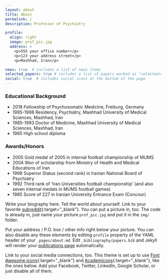 ```yaml
---
layout: about
title: About
permalink: /
description: Professor of Psychiatry

profile:
  align: right
  image: prof_pic.jpg
  address: >
    <p>555 your office number</p>
    <p>123 your address street</p>
    <p>Mashhad, Iran</p>

news: true  # includes a list of news items
selected_papers: true # includes a list of papers marked as "selected={true}"
social: true  # includes social icons at the bottom of the page
---
```


### Educational Background
- 2018 Fellowship of Psychosomatic Medicine, Freiburg, Germany
- 1995-1998 Residency, Psychiatry, Mashhad University of Medical Sciences, Mashhad, Iran
- 1985-1993 Doctor of Medicine, Mashhad University of Medical Sciences, Mashhad, Iran
- 1985 High school diploma

### Awards/Honors
- 2005 Gold medal of 2005 in internal football championship of MUMS
- 2004 Won of scholarship from Ministry of Health and Medical Educations of Iran
- 1998 Superior Status (second rank) in Iranian National Board of Psychiatry
- 1992 Third rank of ‘Iran Universities football championship’ (and also seven internal medals in MUMS football games)
- 1985 Score of 227 in Iranian University Entrance Exam (Concour) 


Write your biography here. Tell the world about yourself. Link to your favorite [subreddit](http://reddit.com){:target="\_blank"}. You can put a picture in, too. The code is already in, just name your picture `prof_pic.jpg` and put it in the `img/` folder.

Put your address / P.O. box / other info right below your picture. You can also disable any these elements by editing `profile` property of the YAML header of your `_pages/about.md`. Edit `_bibliography/papers.bib` and Jekyll will render your [publications page](/al-folio/publications/) automatically.

Link to your social media connections, too. This theme is set up to use [Font Awesome icons](http://fortawesome.github.io/Font-Awesome/){:target="\_blank"} and [Academicons](https://jpswalsh.github.io/academicons/){:target="\_blank"}, like the ones below. Add your Facebook, Twitter, LinkedIn, Google Scholar, or just disable all of them.
